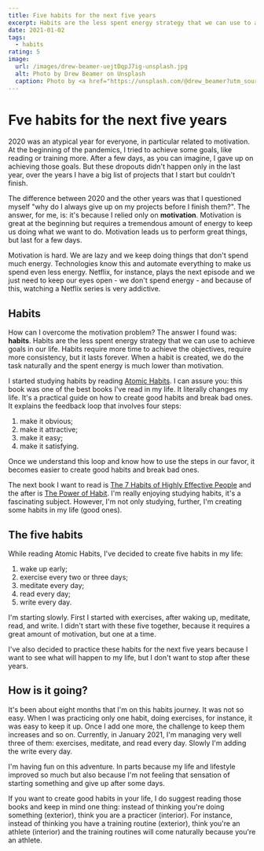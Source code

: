 ```yaml
---
title: Five habits for the next five years
excerpt: Habits are the less spent energy strategy that we can use to achieve goals in our life. Habits require more time to achieve the objectives, require more consistency, but it lasts forever.
date: 2021-01-02
tags:
  - habits
rating: 5
image:
  url: /images/drew-beamer-uejtDqpJ7ig-unsplash.jpg
  alt: Photo by Drew Beamer on Unsplash
  caption: Photo by <a href="https://unsplash.com/@drew_beamer?utm_source=unsplash&amp;utm_medium=referral&amp;utm_content=creditCopyText">Drew Beamer</a> on <a href="https://unsplash.com/s/photos/habits?utm_source=unsplash&amp;utm_medium=referral&amp;utm_content=creditCopyText">Unsplash</a>
---
```


# Fve habits for the next five years

2020 was an atypical year for everyone, in particular related to motivation. At the beginning of the pandemics, I tried to achieve some goals, like reading or training more. After a few days, as you can imagine, I gave up on achieving those goals. But these dropouts didn't happen only in the last year, over the years I have a big list of projects that I start but couldn't finish.

The difference between 2020 and the other years was that I questioned myself "why do I always give up on my projects before I finish them?". The answer, for me, is: it's because I relied only on **motivation**. Motivation is great at the beginning but requires a tremendous amount of energy to keep us doing what we want to do. Motivation leads us to perform great things, but last for a few days.

Motivation is hard. We are lazy and we keep doing things that don't spend much energy. Technologies know this and automate everything to make us spend even less energy. Netflix, for instance, plays the next episode and we just need to keep our eyes open - we don't spend energy - and because of this, watching a Netflix series is very addictive.

## Habits

How can I overcome the motivation problem? The answer I found was: **habits**. Habits are the less spent energy strategy that we can use to achieve goals in our life. Habits require more time to achieve the objectives, require more consistency, but it lasts forever. When a habit is created, we do the task naturally and the spent energy is much lower than motivation.

I started studying habits by reading [Atomic Habits](https://jamesclear.com/atomic-habits). I can assure you: this book was one of the best books I've read in my life. It literally changes my life. It's a practical guide on how to create good habits and break bad ones. It explains the feedback loop that involves four steps:

1. make it obvious;
1. make it attractive;
1. make it easy;
1. make it satisfying.

Once we understand this loop and know how to use the steps in our favor, it becomes easier to create good habits and break bad ones.

The next book I want to read is [The 7 Habits of Highly Effective People](https://www.amazon.com/dp/1451639619/ref=cm_sw_em_r_mt_dp_lGr8FbE67MZXT?_encoding=UTF8&psc=1) and the after is [The Power of Habit](https://www.amazon.com/dp/B007EJSMC8/ref=cm_sw_em_r_mt_dp_pIr8FbE3YHA96?_encoding=UTF8&psc=1). I'm really enjoying studying habits, it's a fascinating subject. However, I'm not only studying, further, I'm creating some habits in my life (good ones).

## The five habits

While reading Atomic Habits, I've decided to create five habits in my life:

1. wake up early;
1. exercise every two or three days;
1. meditate every day;
1. read every day;
1. write every day.

I'm starting slowly. First I started with exercises, after waking up, meditate, read, and write. I didn't start with these five together, because it requires a great amount of motivation, but one at a time.

I've also decided to practice these habits for the next five years because I want to see what will happen to my life, but I don't want to stop after these years.

## How is it going?

It's been about eight months that I'm on this habits journey. It was not so easy. When I was practicing only one habit, doing exercises, for instance, it was easy to keep it up. Once I add one more, the challenge to keep them increases and so on. Currently, in January 2021, I'm managing very well three of them: exercises, meditate, and read every day. Slowly I'm adding the write every day.

I'm having fun on this adventure. In parts because my life and lifestyle improved so much but also because I'm not feeling that sensation of starting something and give up after some days.

If you want to create good habits in your life, I do suggest reading those books and keep in mind one thing: instead of thinking you're doing something (exterior), think you are a practicer (interior). For instance, instead of thinking you have a training routine (exterior), think you're an athlete (interior) and the training routines will come naturally because you're an athlete.
